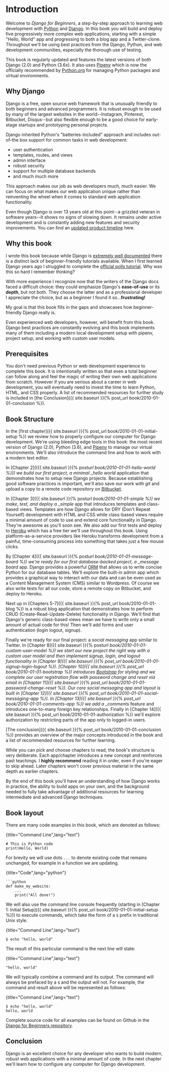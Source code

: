 # Introduction

Welcome to _Django for Beginners_, a step-by-step approach to learning web development with [Python](https://www.python.org/) and [Django](https://djangoproject.com). In this book you will build and deploy five progressively more complex web applications, starting with a simple "Hello, World" app and progressing to both a blog app and a Twitter-clone. Throughout we'll be using best practices from the Django, Python, and web development communities, especially the thorough use of testing.

This book is regularly updated and features the latest versions of both Django (2.0) and Python (3.6x). It also uses [Pipenv](https://docs.pipenv.org/) which is now the officially recommended by [Python.org](https://packaging.python.org/tutorials/managing-dependencies/#managing-dependencies) for managing Python packages and virtual environments.

## Why Django

Django is a free, open source web framework that is unusually friendly to both beginners and advanced programmers. It is robust enough to be used by many of the largest websites in the world--Instagram, Pinterest, Bitbucket, Disqus--but also flexible enough to be a good choice for early-stage startups and prototyping personal projects.

Django inherited Python's "batteries-included" approach and includes out-of-the box support for common tasks in web development:

* user authentication
* templates, routes, and views
* admin interface
* robust security
* support for multiple database backends
* and much much more

This approach makes our job as web developers much, much easier. We can focus on what makes our web application unique rather than reinventing the wheel when it comes to standard web application functionality.

Even though Django is over 13 years old at this point--a grizzled veteran in software years--it shows no signs of slowing down. It remains under active development and is constantly adding new features and security improvements. You can find an [updated product timeline](https://www.djangoproject.com/download/#supported-versions) here.

## Why this book

I wrote this book because while Django is [extremely well documented](https://docs.djangoproject.com/en/2.0/) there is a distinct lack of beginner-friendly tutorials available. When I first learned Django years ago I struggled to complete the [official polls tutorial](https://docs.djangoproject.com/en/2.0/intro/tutorial01/). Why was this so hard I remember thinking?

With more experience I recognize now that the writers of the Django docs faced a difficult choice: they could emphasize Django's **ease-of-use** or its **depth**, but not both. They choose the latter and as a professional developer I appreciate the choice, but as a beginner I found it so...**frustrating!**

My goal is that this book fills in the gaps and showcases how beginner-friendly Django really is.

Even experienced web developers, however, will benefit from this book. Django best practices are constantly evolving and this book implements many of them including a modern local development setup with pipenv, project setup, and working with custom user models.

## Prerequisites

You don't need previous Python or web development experience to complete this book. It is intentionally written so that even a total beginner can follow along and feel the magic of writing their own web applications from scratch. However if you are serious about a career in web development, you will eventually need to invest the time to learn Python, HTML, and CSS properly. A list of recommended resources for further study is included in [the Conclusion]({{ site.baseurl }}{% post_url book/2010-01-01-conclusion %}).

## Book Structure

In the [first chapter]({{ site.baseurl }}{% post_url book/2010-01-01-initial-setup %}) we review how to properly configure our computer for Django development. We're using bleeding edge tools in this book: the most recent version of Django (2.0), Python (3.6), and [Pipenv](https://docs.pipenv.org/) to manage our virtual environments. We'll also introduce the command line and how to work with a modern text editor.

In [Chapter 2](({{ site.baseurl }}{% post*url book/2010-01-01-hello-world %})) we build our first project, a minimal \_hello world* application that demonstrates how to setup new Django projects. Because establishing good software practices is important, we'll also save our work with _git_ and upload a copy to a remote code repository on [Bitbucket](https://bitbucket.org/product).

In [Chapter 3]({{ site.baseurl }}{% post*url book/2010-01-01-simple %}) we make, test, and deploy a \_simple* app that introduces templates and class-based views. Templates are how Django allows for DRY (Don't Repeat Yourself) development with HTML and CSS while class-based views require a minimal amount of code to use and extend core functionality in Django. They're awesome as you'll soon see. We also add our first tests and deploy to [Heroku](https://www.heroku.com/) which has a free tier we'll use throughout this book. Using platform-as-a-service providers like Heroku transforms development from a painful, time-consuming process into something that takes just a few mouse clicks.

By [Chapter 4]({{ site.baseurl }}{% post*url book/2010-01-01-message-board %}) we're ready for our first database-backed project, a \_message board* app. Django provides a powerful [ORM](https://en.wikipedia.org/wiki/Object-relational_mapping) that allows us to write concise Python for our database tables. We'll explore the built-in admin app which provides a graphical way to interact with our data and can be even used as a Content Management System (CMS) similar to Wordpress. Of course we also write tests for all our code, store a remote copy on Bitbucket, and deploy to Heroku.

Next up in [Chapters 5-7]({{ site.baseurl }}{% post_url book/2010-01-01-blog %}) is a robust blog application that demonstrates how to perform CRUD (Create-Read-Update-Delete) functionality in Django. We'll find that Django's generic class-based views mean we have to write only a small amount of actual code for this! Then we'll add forms and user authentication (login logout, signup).

Finally we're ready for our final project: a _social messaging_ app similar to Twitter. In [Chapter 8]({{ site.baseurl }}{% post*url book/2010-01-01-custom-user-model %}) we start our new project the right way with a custom user model and then implement signup, login, and logout functionality in [Chapter 9]({{ site.baseurl }}{% post_url book/2010-01-01-signup-login-logout %}). [Chapter 10]({{ site.baseurl }}{% post_url book/2010-01-01-bootstrap %}) introduces [Bootstrap](https://getbootstrap.com/) for styling and we complete our user registration flow with password change and reset via email in [Chapter 11]({{ site.baseurl }}{% post_url book/2010-01-01-password-change-reset %}). Our core social messaging app and layout is built in [Chapter 12]({{ site.baseurl }}{% post_url book/2010-01-01-social-messaging-app %}). In [Chapter 13]({{ site.baseurl }}{% post_url book/2010-01-01-comments-app %}) we add a \_comments* feature and introduces one-to-many foreign key relationships. Finally in [Chapter 14]({{ site.baseurl }}{% post_url book/2010-01-01-authorization %}) we'll explore authorization by restricting parts of the app only to logged-in users.

[The conclusion]({{ site.baseurl }}{% post_url book/2010-01-01-conclusion %}) provides an overview of the major concepts introduced in the book and a list of recommended resources for further learning.

While you can pick and choose chapters to read, the book's structure is very deliberate. Each app/chapter introduces a new concept and reinforces past teachings. I **highly recommend** reading it in order, even if you're eager to skip ahead. Later chapters won't cover previous material in the same depth as earlier chapters.

By the end of this book you'll have an understanding of how Django works in practice, the ability to build apps on your own, and the background needed to fully take advantage of additional resources for learning intermediate and advanced Django techniques.

## Book layout

There are many code examples in this book, which are denoted as follows:

{title="Command Line",lang="text"}
~~~~~~~~
# This is Python code
print(Hello, World)
~~~~~~~~

For brevity we will use dots `...` to denote existing code that remains unchanged, for example in a function we are updating.

{title="Code",lang="python"}
~~~~~~~~
```python
def make_my_website:
    ...
    print("All done!")
~~~~~~~~

We will also use the command line console frequently (starting in [Chapter 1: Initial Setup]({{ site.baseurl }}{% post_url book/2010-01-01-initial-setup %})) to execute commands, which take the form of a `$` prefix in traditional Unix style.

{title="Command Line",lang="text"}
~~~~~~~~
$ echo "hello, world"
~~~~~~~~

The result of this particular command is the next line will state:

{title="Command Line",lang="text"}
~~~~~~~~
"hello, world"
~~~~~~~~

We will typically combine a command and its output. The command will always be prefaced by a `$` and the output will not. For example, the command and result above will be represented as follows:

{title="Command Line",lang="text"}
~~~~~~~~
$ echo "hello, world"
hello, world
~~~~~~~~

Complete source code for all examples can be found on Github in the [Django for Beginners repository](https://github.com/wsvincent/djangoforbeginners).

## Conclusion

Django is an excellent choice for any developer who wants to build modern, robust web applications with a minimal amount of code. In the next chapter we'll learn how to configure any computer for Django development.
